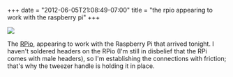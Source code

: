 ﻿+++
date = "2012-06-05T21:08:49-07:00"
title = "the rpio appearing to work with the raspberry pi"
+++


![](http://67.media.tumblr.com/tumblr_m56gupkIZ81qly645o1_1280.jpg)  

The [RPio](http://www.sowbug.com/rpio), appearing to work with the Raspberry
Pi that arrived tonight. I haven't soldered headers on the RPio (I'm still in
disbelief that the RPi comes with male headers), so I'm establishing the
connections with friction; that's why the tweezer handle is holding it in
place.

